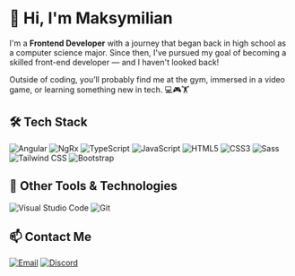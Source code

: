 # 👋 Hi, I'm Maksymilian

I'm a **Frontend Developer** with a journey that began back in high school as a computer science major. Since then, I've pursued my goal of becoming a skilled front-end developer — and I haven't looked back!

Outside of coding, you’ll probably find me at the gym, immersed in a video game, or learning something new in tech. 💻🎮🏋️


## 🛠️ Tech Stack

![Angular](https://img.shields.io/badge/Angular-DD0031?style=for-the-badge&logo=angular&logoColor=white)
![NgRx](https://img.shields.io/badge/NgRx-A80000?style=for-the-badge&logo=reactivex&logoColor=white)
![TypeScript](https://img.shields.io/badge/TypeScript-3178C6?style=for-the-badge&logo=typescript&logoColor=white)
![JavaScript](https://img.shields.io/badge/JavaScript-F7DF1E?style=for-the-badge&logo=javascript&logoColor=black)
![HTML5](https://img.shields.io/badge/HTML5-E34F26?style=for-the-badge&logo=html5&logoColor=white)
![CSS3](https://img.shields.io/badge/CSS3-1572B6?style=for-the-badge&logo=css3&logoColor=white)
![Sass](https://img.shields.io/badge/Sass-CC6699?style=for-the-badge&logo=sass&logoColor=white)
![Tailwind CSS](https://img.shields.io/badge/Tailwind_CSS-38B2AC?style=for-the-badge&logo=tailwind-css&logoColor=white)
![Bootstrap](https://img.shields.io/badge/Bootstrap-7952B3?style=for-the-badge&logo=bootstrap&logoColor=white)


## 🧩 Other Tools & Technologies

![Visual Studio Code](https://img.shields.io/badge/VSCode-007ACC?style=for-the-badge&logo=visual-studio-code&logoColor=white)
![Git](https://img.shields.io/badge/Git-F05032?style=for-the-badge&logo=git&logoColor=white)


## 📫 Contact Me

[![Email](https://img.shields.io/badge/Email-0078D4?style=for-the-badge&logo=gmail&logoColor=white)](mailto:maksymiliantomowiak321@gmail.com)
[![Discord](https://img.shields.io/badge/Discord-makS.t-5865F2?style=for-the-badge&logo=discord&logoColor=white)](https://discord.com/users/maks.t)

